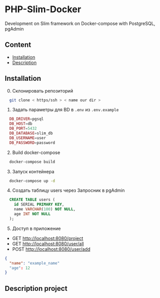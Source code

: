 # PHP-Slim-Docker
Development on Slim framework on Docker-compose with PostgreSQL, pgAdmin

## Content
- [Installation](#installation)
- [Description](#description-project)

## Installation
0. Склонировать репозиторий
```sh
  git clone < https/ssh > < name our dir >
```
1. Задать параметры для BD в `.env` из `.env.example`
```php
  DB_DRIVER=pgsql
  DB_HOST=db
  DB_PORT=5432
  DB_DATABASE=slim_db
  DB_USERNAME=user
  DB_PASSWORD=password
```
2. Build docker-compose
```sh
  docker-compose build
```
3. Запуск контейнера
```sh
  docker-compose up -d
```
4. Создать таблицу users через Запросник в pgAdmin
```sql
  CREATE TABLE users (
    id SERIAL PRIMARY KEY,
    name VARCHAR(100) NOT NULL,
    age INT NOT NULL
  );
```
5. Доступ в приложение
 - GET [http://localhost:8080/project](http://localhost:8080/project)
 - GET [http://localhost:8080/user/all](http://localhost:8080/user/all)
 - POST [http://localhost:8080/user/add](http://localhost:8080/user/add)
  
```json
{
  "name": "example_name"
  "age": 12
}
```

## Description project


